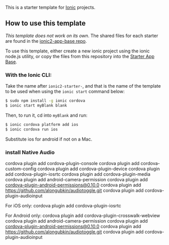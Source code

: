 This is a starter template for [Ionic](http://ionicframework.com/docs/) projects.

## How to use this template

*This template does not work on its own*. The shared files for each starter are found in the [ionic2-app-base repo](https://github.com/driftyco/ionic2-app-base).

To use this template, either create a new ionic project using the ionic node.js utility, or copy the files from this repository into the [Starter App Base](https://github.com/driftyco/ionic2-app-base).

### With the Ionic CLI:

Take the name after `ionic2-starter-`, and that is the name of the template to be used when using the `ionic start` command below:

```bash
$ sudo npm install -g ionic cordova
$ ionic start myBlank blank
```

Then, to run it, cd into `myBlank` and run:

```bash
$ ionic cordova platform add ios
$ ionic cordova run ios
```

Substitute ios for android if not on a Mac.

### install Native Audio


cordova plugin add cordova-plugin-console
cordova plugin add cordova-custom-config
cordova plugin add cordova-plugin-device
cordova plugin add cordova-plugin-iosrtc
cordova plugin add cordova-plugin-media
cordova plugin add android-camera-permission
cordova plugin add cordova-plugin-android-permissions@0.10.0
cordova plugin add https://github.com/alongubkin/audiotoggle.git
cordova plugin add cordova-plugin-audioinput


For iOS only:
cordova plugin add cordova-plugin-iosrtc

For Android only:
cordova plugin add cordova-plugin-crosswalk-webview
cordova plugin add android-camera-permission
cordova plugin add cordova-plugin-android-permissions@0.10.0
cordova plugin add https://github.com/alongubkin/audiotoggle.git
cordova plugin add cordova-plugin-audioinput
